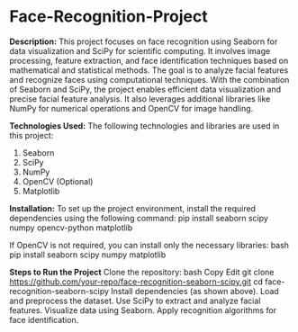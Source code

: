 # Face-Recognition-Project
**Description:**
This project focuses on face recognition using Seaborn for data visualization and SciPy for scientific computing. It involves image processing, feature extraction, and 
face identification techniques based on mathematical and statistical methods. The goal is to analyze facial features and recognize faces using computational techniques.
With the combination of Seaborn and SciPy, the project enables efficient data visualization and precise facial feature analysis. It also leverages additional libraries 
like NumPy for numerical operations and OpenCV for image handling.

**Technologies Used:**
The following technologies and libraries are used in this project:
1. Seaborn
2. SciPy
3. NumPy
4. OpenCV (Optional)
5. Matplotlib

**Installation:**
To set up the project environment, install the required dependencies using the following command:
pip install seaborn scipy numpy opencv-python matplotlib

If OpenCV is not required, you can install only the necessary libraries:
bash
pip install seaborn scipy numpy matplotlib

**Steps to Run the Project**
Clone the repository:
bash
Copy
Edit
git clone https://github.com/your-repo/face-recognition-seaborn-scipy.git
cd face-recognition-seaborn-scipy
Install dependencies (as shown above).
Load and preprocess the dataset.
Use SciPy to extract and analyze facial features.
Visualize data using Seaborn.
Apply recognition algorithms for face identification.
